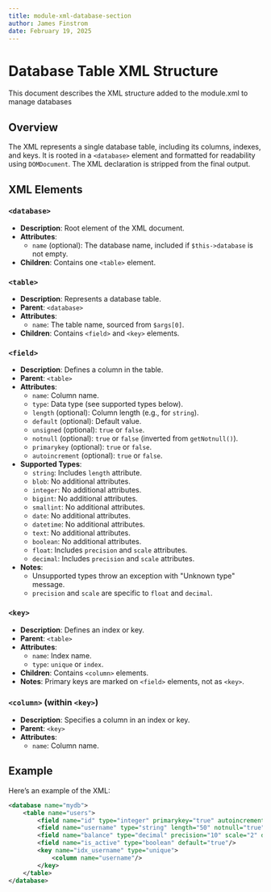 ```yaml
---
title: module-xml-database-section
author: James Finstrom
date: February 19, 2025
---
```


# Database Table XML Structure

This document describes the XML structure added to the module.xml to manage databases

## Overview

The XML represents a single database table, including its columns, indexes, and keys. It is rooted in a `<database>` element and formatted for readability using `DOMDocument`. The XML declaration is stripped from the final output.

## XML Elements

### `<database>`

- **Description**: Root element of the XML document.
- **Attributes**:
  - `name` (optional): The database name, included if `$this->database` is not empty.
- **Children**: Contains one `<table>` element.

### `<table>`

- **Description**: Represents a database table.
- **Parent**: `<database>`
- **Attributes**:
  - `name`: The table name, sourced from `$args[0]`.
- **Children**: Contains `<field>` and `<key>` elements.

### `<field>`

- **Description**: Defines a column in the table.
- **Parent**: `<table>`
- **Attributes**:
  - `name`: Column name.
  - `type`: Data type (see supported types below).
  - `length` (optional): Column length (e.g., for `string`).
  - `default` (optional): Default value.
  - `unsigned` (optional): `true` or `false`.
  - `notnull` (optional): `true` or `false` (inverted from `getNotnull()`).
  - `primarykey` (optional): `true` or `false`.
  - `autoincrement` (optional): `true` or `false`.
- **Supported Types**:
  - `string`: Includes `length` attribute.
  - `blob`: No additional attributes.
  - `integer`: No additional attributes.
  - `bigint`: No additional attributes.
  - `smallint`: No additional attributes.
  - `date`: No additional attributes.
  - `datetime`: No additional attributes.
  - `text`: No additional attributes.
  - `boolean`: No additional attributes.
  - `float`: Includes `precision` and `scale` attributes.
  - `decimal`: Includes `precision` and `scale` attributes.
- **Notes**: 
  - Unsupported types throw an exception with "Unknown type" message.
  - `precision` and `scale` are specific to `float` and `decimal`.

### `<key>`

- **Description**: Defines an index or key.
- **Parent**: `<table>`
- **Attributes**:
  - `name`: Index name.
  - `type`: `unique` or `index`.
- **Children**: Contains `<column>` elements.
- **Notes**: Primary keys are marked on `<field>` elements, not as `<key>`.

### `<column>` (within `<key>`)

- **Description**: Specifies a column in an index or key.
- **Parent**: `<key>`
- **Attributes**:
  - `name`: Column name.

## Example

Here’s an example of the XML:

```xml
<database name="mydb">
    <table name="users">
        <field name="id" type="integer" primarykey="true" autoincrement="true" notnull="true"/>
        <field name="username" type="string" length="50" notnull="true"/>
        <field name="balance" type="decimal" precision="10" scale="2" default="0.00"/>
        <field name="is_active" type="boolean" default="true"/>
        <key name="idx_username" type="unique">
            <column name="username"/>
        </key>
    </table>
</database>
```
